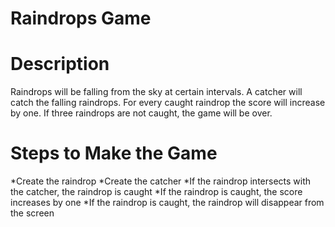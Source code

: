 Raindrops Game
=========
Description
=========
Raindrops will be falling from the sky at certain intervals.  A catcher will catch the falling raindrops.  For every caught raindrop the score will increase by one.  If three raindrops are not caught, the game will be over.

Steps to Make the Game
======================
*Create the raindrop
*Create the catcher
*If the raindrop intersects with the catcher, the raindrop is caught
*If the raindrop is caught, the score increases by one
*If the raindrop is caught, the raindrop will disappear from the screen
